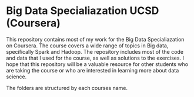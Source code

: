 # Big Data Specialiazation UCSD (Coursera)

This repository contains most of my work for the Big Data Specialiazation on Coursera. The course covers a wide range of topics in Big data, specifically Spark and Hadoop. The repository includes most of the code and data that I used for the course, as well as solutions to the exercises. I hope that this repository will be a valuable resource for other students who are taking the course or who are interested in learning more about data science.

The folders are structured by each courses name. 